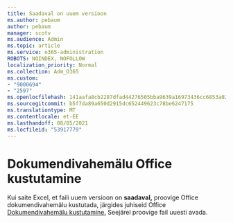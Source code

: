 ```yaml
---
title: Saadaval on uuem versioon
ms.author: pebaum
author: pebaum
manager: scotv
ms.audience: Admin
ms.topic: article
ms.service: o365-administration
ROBOTS: NOINDEX, NOFOLLOW
localization_priority: Normal
ms.collection: Adm_O365
ms.custom:
- "9000694"
- "2597"
ms.openlocfilehash: 141aafa8cb2287dfad44276505bba9639a16973436cc6853a026f9cc5ee44863
ms.sourcegitcommit: b5f7da89a650d2915dc652449623c78be6247175
ms.translationtype: MT
ms.contentlocale: et-EE
ms.lasthandoff: 08/05/2021
ms.locfileid: "53917779"
---
```

# <a name="delete-the-office-document-cache"></a>Dokumendivahemälu Office kustutamine

Kui saite Excel, et faili uuem versioon on **saadaval,** proovige Office dokumendivahemälu kustutada, järgides juhiseid Office [Dokumendivahemälu kustutamine.](https://support.office.com/article/b1d3765e-d71b-4bb8-99ca-acd22c42995d) Seejärel proovige fail uuesti avada.
